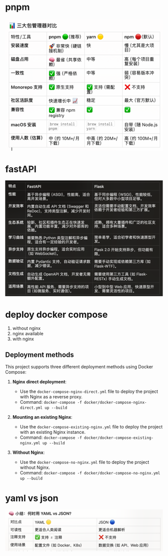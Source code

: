 # pnpm
![alt text](image.png)

# fastAPI
![](fastapi.png)

# deploy docker compose 
1. without nginx
2. nginx available
3. with nginx

## Deployment methods

This project supports three different deployment methods using Docker Compose:

1. **Nginx direct deployment**:
   - Use the `docker-compose-nginx-direct.yml` file to deploy the project with Nginx as a reverse proxy.
   - Command: `docker-compose -f docker/docker-compose-nginx-direct.yml up --build`

2. **Mounting an existing Nginx**:
   - Use the `docker-compose-existing-nginx.yml` file to deploy the project with an existing Nginx instance.
   - Command: `docker-compose -f docker/docker-compose-existing-nginx.yml up --build`

3. **Without Nginx**:
   - Use the `docker-compose-no-nginx.yml` file to deploy the project without Nginx.
   - Command: `docker-compose -f docker/docker-compose-no-nginx.yml up --build`

# yaml vs json
![alt text](image-1.png)